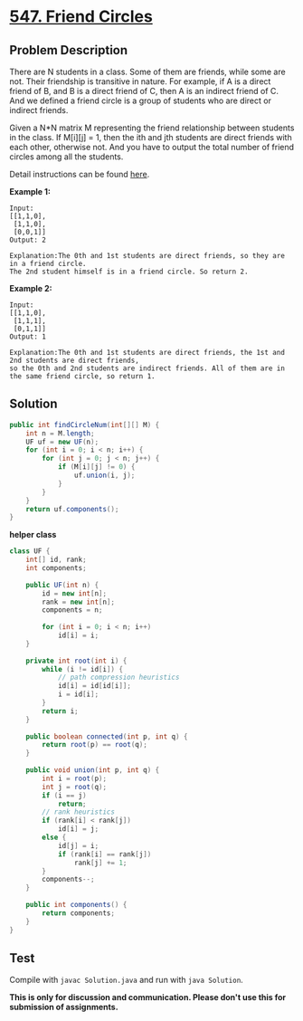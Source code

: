 # [547. Friend Circles][title]

## Problem Description

There are N students in a class. Some of them are friends, while some are not. Their friendship is transitive in nature. For example, if A is a direct friend of B, and B is a direct friend of C, then A is an indirect friend of C. And we defined a friend circle is a group of students who are direct or indirect friends.

Given a N*N matrix M representing the friend relationship between students in the class. If M[i][j] = 1, then the ith and jth students are direct friends with each other, otherwise not. And you have to output the total number of friend circles among all the students.

Detail instructions can be found [here][title].

**Example 1:**

```
Input: 
[[1,1,0],
 [1,1,0],
 [0,0,1]]
Output: 2

Explanation:The 0th and 1st students are direct friends, so they are in a friend circle. 
The 2nd student himself is in a friend circle. So return 2.
```

**Example 2:**

```
Input: 
[[1,1,0],
 [1,1,1],
 [0,1,1]]
Output: 1

Explanation:The 0th and 1st students are direct friends, the 1st and 2nd students are direct friends, 
so the 0th and 2nd students are indirect friends. All of them are in the same friend circle, so return 1.
```

## Solution

```java
public int findCircleNum(int[][] M) {
    int n = M.length;
    UF uf = new UF(n);
    for (int i = 0; i < n; i++) {
        for (int j = 0; j < n; j++) {
            if (M[i][j] != 0) {
                uf.union(i, j);
            }
        }
    }
    return uf.components();
}
```

**helper class**

```java
class UF {
    int[] id, rank;
    int components;
    
    public UF(int n) {
        id = new int[n];
        rank = new int[n];
        components = n;
        
        for (int i = 0; i < n; i++) 
            id[i] = i;
    }
    
    private int root(int i) {
        while (i != id[i]) {
            // path compression heuristics
            id[i] = id[id[i]];
            i = id[i];
        }
        return i;
    }
    
    public boolean connected(int p, int q) {
        return root(p) == root(q);
    }
    
    public void union(int p, int q) {
        int i = root(p);
        int j = root(q);
        if (i == j)
            return;
        // rank heuristics
        if (rank[i] < rank[j])
            id[i] = j;
        else {
            id[j] = i;
            if (rank[i] == rank[j])
                rank[j] += 1;
        }
        components--;
    }
    
    public int components() {
        return components;
    }
}
```

## Test

Compile with `javac Solution.java` and run with `java Solution`.

**This is only for discussion and communication. Please don't use this for submission of assignments.**

[title]: https://leetcode.com/problems/friend-circles/